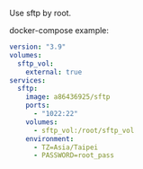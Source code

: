 Use sftp by root.

docker-compose example:
```yaml
version: "3.9"
volumes:
  sftp_vol:
    external: true
services:
  sftp:
    image: a86436925/sftp
    ports:
      - "1022:22"
    volumes:
      - sftp_vol:/root/sftp_vol
    environment:
      - TZ=Asia/Taipei
      - PASSWORD=root_pass
```